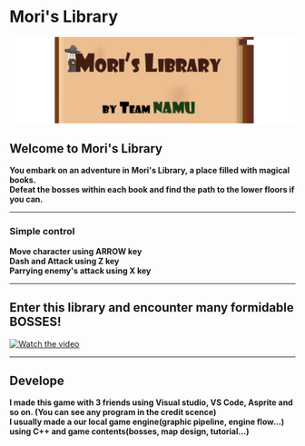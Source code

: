 # Mori's Library

![banner](Project/assets/banner.png)

## Welcome to Mori's Library
**You embark on an adventure in Mori's Library, a place filled with magical books.<br>Defeat the bosses within each book and find the path to the lower floors if you can.**

---

### Simple control
**Move character using ARROW key**<br>
**Dash and Attack using Z key**<br>
**Parrying enemy's attack using X key**

---

## Enter this library and encounter many formidable BOSSES!

[![Watch the video](https://img.youtube.com/vi/XoSEWcx3OYI/0.jpg)](https://youtu.be/XoSEWcx3OYI)

---

## Develope
**I made this game with 3 friends using Visual studio, VS Code, Asprite and so on. (You can see any program in the credit scence)** <br>
**I usually made a our local game engine(graphic pipeline, engine flow...) using C++ and game contents(bosses, map design, tutorial...)**
